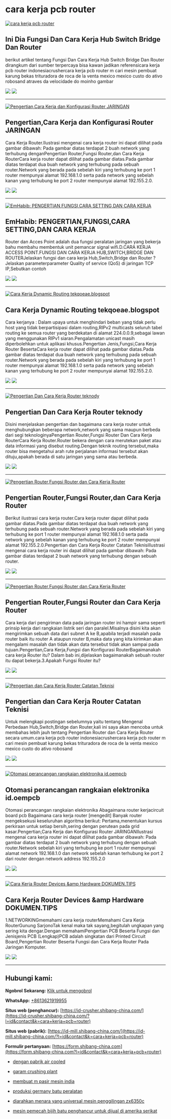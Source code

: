 # cara kerja pcb router

<a href="https://swt.shibang-china.com/?l=id&img&k=cara+kerja+pcb+router" target="_blank">![cara kerja pcb router](http://static.shibang-china.com/all-800x300/180.jpg)</a>

## Ini Dia Fungsi Dan Cara Kerja Hub Switch Bridge Dan Router
berikut artikel tentang Fungsi Dan Cara Kerja Hub Switch Bridge Dan Router dirangkum dari sumber terpercaya bisa kawan jadikan referensicara kerja pcb router indonesiacrushercara kerja pcb router m cari mesin pembuat karung bekas trituradora de roca de la venta mexico mexico custo do ativo robosand atraves da velocidade do moinho gambar


<a href="https://whatsapp.shibangsoft.com/WhatsApp.php" target="_blank" title="WhatsApp">![](http://static.shibang-china.com/icon/whatsapp.png)</a> <a href="https://swt.shibang-china.com/?l=id&icon&k=cara+kerja+pcb+router" target="_blank">![](http://static.shibang-china.com/icon/chat-id.png)</a>

---

<a href="https://swt.shibang-china.com/?l=id&img&k=cara+kerja+pcb+router" target="_blank">![Pengertian,Cara Kerja dan Konfigurasi Router JARINGAN](http://static.shibang-china.com/all-800x300/914.jpg)</a>

## Pengertian,Cara Kerja dan Konfigurasi Router JARINGAN
Cara Kerja Router.Ilustrasi mengenai cara kerja router ini dapat dilihat pada gambar dibawah: Pada gambar diatas terdapat 2 buah network yang terhubung denganPengertian Router,Fungsi Router,dan Cara Kerja RouterCara kerja router dapat dilihat pada gambar diatas.Pada gambar diatas terdapat dua buah network yang terhubung pada sebuah router.Network yang berada pada sebelah kiri yang terhubung ke port 1 router mempunyai alamat 192.168.1.0 serta pada network yang sebelah kanan yang terhubung ke port 2 router mempunyai alamat 192.155.2.0.


<a href="https://whatsapp.shibangsoft.com/WhatsApp.php" target="_blank" title="WhatsApp">![](http://static.shibang-china.com/icon/whatsapp.png)</a> <a href="https://swt.shibang-china.com/?l=id&icon&k=cara+kerja+pcb+router" target="_blank">![](http://static.shibang-china.com/icon/chat-id.png)</a>

---

<a href="https://swt.shibang-china.com/?l=id&img&k=cara+kerja+pcb+router" target="_blank">![EmHabib: PENGERTIAN,FUNGSI,CARA SETTING,DAN CARA KERJA](http://static.shibang-china.com/all-800x300/458.jpg)</a>

## EmHabib: PENGERTIAN,FUNGSI,CARA SETTING,DAN CARA KERJA
Router dan Acces Point adalah dua fungsi peralatan jaringan yang bekerja bahu membahu membentuk unit pemancar signal wifi.D.CARA KERJA ACCESS POINT.FUNGSI DAN CARA KERJA HUB,SWITCH,BRIDGE DAN ROUTERJelaskan fungsi dan cara kerja Hub,Switch,Bridge dan Router ? Jelaskan parameterparameter Quality of service (QoS) di jaringan TCP IP,Sebutkan contoh


<a href="https://whatsapp.shibangsoft.com/WhatsApp.php" target="_blank" title="WhatsApp">![](http://static.shibang-china.com/icon/whatsapp.png)</a> <a href="https://swt.shibang-china.com/?l=id&icon&k=cara+kerja+pcb+router" target="_blank">![](http://static.shibang-china.com/icon/chat-id.png)</a>

---

<a href="https://swt.shibang-china.com/?l=id&img&k=cara+kerja+pcb+router" target="_blank">![Cara Kerja Dynamic Routing tekqoeae.blogspot](http://static.shibang-china.com/all-800x300/146.jpg)</a>

## Cara Kerja Dynamic Routing tekqoeae.blogspot
Cara kerjanya : Dalam upaya untuk menghindari beban yang tidak perlu host yang tidak berpartisipasi dalam routing,RIPv2 multicasts seluruh tabel routing ke semua router yang berdekatan di alamat 224.0.0.9,sebagai lawan yang menggunakan RIPv1 siaran.Pengalamatan unicast masih diperbolehkan untuk aplikasi khusus.Pengertian Jenis,Fungsi,Cara Kerja Router BesertaCara kerja router dapat dilihat pada gambar diatas.Pada gambar diatas terdapat dua buah network yang terhubung pada sebuah router.Network yang berada pada sebelah kiri yang terhubung ke port 1 router mempunyai alamat 192.168.1.0 serta pada network yang sebelah kanan yang terhubung ke port 2 router mempunyai alamat 192.155.2.0.


<a href="https://whatsapp.shibangsoft.com/WhatsApp.php" target="_blank" title="WhatsApp">![](http://static.shibang-china.com/icon/whatsapp.png)</a> <a href="https://swt.shibang-china.com/?l=id&icon&k=cara+kerja+pcb+router" target="_blank">![](http://static.shibang-china.com/icon/chat-id.png)</a>

---

<a href="https://swt.shibang-china.com/?l=id&img&k=cara+kerja+pcb+router" target="_blank">![Pengertian Dan Cara Kerja Router teknody](http://static.shibang-china.com/all-800x300/1070.jpg)</a>

## Pengertian Dan Cara Kerja Router teknody
Disini menjelaskan pengertian dan bagaimana cara kerja router untuk menghubungkan beberapa network,network yang sama maupun berbeda dari segi teknologinyaPengertian Router,Fungsi Router Dan Cara Kerja RouterCara Kerja Router.Router bekera dengan cara merutekan paket atau data informasi yang disebut routing.Dengan teknik routing tersebut,maka router bisa mengetahui arah rute perjalanan informasi tersebut akan dituju,apakah berada di satu jaringan yang sama atau berbeda.


<a href="https://whatsapp.shibangsoft.com/WhatsApp.php" target="_blank" title="WhatsApp">![](http://static.shibang-china.com/icon/whatsapp.png)</a> <a href="https://swt.shibang-china.com/?l=id&icon&k=cara+kerja+pcb+router" target="_blank">![](http://static.shibang-china.com/icon/chat-id.png)</a>

---

<a href="https://swt.shibang-china.com/?l=id&img&k=cara+kerja+pcb+router" target="_blank">![Pengertian Router,Fungsi Router,dan Cara Kerja Router](http://static.shibang-china.com/all-800x300/1304.jpg)</a>

## Pengertian Router,Fungsi Router,dan Cara Kerja Router
Berikut ilustrasi cara kerja router.Cara kerja router dapat dilihat pada gambar diatas.Pada gambar diatas terdapat dua buah network yang terhubung pada sebuah router.Network yang berada pada sebelah kiri yang terhubung ke port 1 router mempunyai alamat 192.168.1.0 serta pada network yang sebelah kanan yang terhubung ke port 2 router mempunyai alamat 192.155.2.0.Pengertian dan Cara Kerja Router Catatan TeknisiIlustrasi mengenai cara kerja router ini dapat dilihat pada gambar dibawah: Pada gambar diatas terdapat 2 buah network yang terhubung dengan sebuah router.


<a href="https://whatsapp.shibangsoft.com/WhatsApp.php" target="_blank" title="WhatsApp">![](http://static.shibang-china.com/icon/whatsapp.png)</a> <a href="https://swt.shibang-china.com/?l=id&icon&k=cara+kerja+pcb+router" target="_blank">![](http://static.shibang-china.com/icon/chat-id.png)</a>

---

<a href="https://swt.shibang-china.com/?l=id&img&k=cara+kerja+pcb+router" target="_blank">![Pengertian Router,Fungsi Router dan Cara Kerja Router](http://static.shibang-china.com/all-800x300/812.jpg)</a>

## Pengertian Router,Fungsi Router dan Cara Kerja Router
Cara kerja dari pengiriman data pada jaringan router ini hampir sama seperti prinsip kerja dari rangkaian listrik seri dan paralel.Misalnya disini kita akan mengirimkan sebuah data dari subnet A ke B,apabila terjadi masalah pada router baik itu router A ataupun router B,maka data yang kita kirimkan akan mengalami masalah dan tidak akan data tersebut tidak akan sampai pada tujuan.Pengertian,Cara Kerja,Fungsi dan Konfigurasi RouterBagaimanakah cara kerja Router itu? Dalam bab ini,dijelaskan bagaimanakah sebuah router itu dapat bekerja.3.Apakah Fungsi Router itu?


<a href="https://whatsapp.shibangsoft.com/WhatsApp.php" target="_blank" title="WhatsApp">![](http://static.shibang-china.com/icon/whatsapp.png)</a> <a href="https://swt.shibang-china.com/?l=id&icon&k=cara+kerja+pcb+router" target="_blank">![](http://static.shibang-china.com/icon/chat-id.png)</a>

---

<a href="https://swt.shibang-china.com/?l=id&img&k=cara+kerja+pcb+router" target="_blank">![Pengertian dan Cara Kerja Router Catatan Teknisi](http://static.shibang-china.com/all-800x300/211.jpg)</a>

## Pengertian dan Cara Kerja Router Catatan Teknisi
Untuk melengkapi postingan sebelumnya yaitu tentang Mengenal Perbedaan Hub,Switch,Bridge dan Router,kali ini saya akan mencoba untuk membahas lebih jauh tentang Pengertian Router dan Cara Kerja Router secara umum.cara kerja pcb router indonesiacrushercara kerja pcb router m cari mesin pembuat karung bekas trituradora de roca de la venta mexico mexico custo do ativo robosand


<a href="https://whatsapp.shibangsoft.com/WhatsApp.php" target="_blank" title="WhatsApp">![](http://static.shibang-china.com/icon/whatsapp.png)</a> <a href="https://swt.shibang-china.com/?l=id&icon&k=cara+kerja+pcb+router" target="_blank">![](http://static.shibang-china.com/icon/chat-id.png)</a>

---

<a href="https://swt.shibang-china.com/?l=id&img&k=cara+kerja+pcb+router" target="_blank">![Otomasi perancangan rangkaian elektronika id.oempcb](http://static.shibang-china.com/all-800x300/1529.jpg)</a>

## Otomasi perancangan rangkaian elektronika id.oempcb
Otomasi perancangan rangkaian elektronika Abagaimana router kerjacircuit board pcb Bagaimana cara kerja router [mengedit] Banyak router mengeksekusi keseluruhan algoritma berikut: Pertama,menentukan kursus perkiraan untuk setiap bersih,sering dengan perutean pada grid kasar.Pengertian,Cara Kerja dan Konfigurasi Router JARINGANIlustrasi mengenai cara kerja router ini dapat dilihat pada gambar dibawah: Pada gambar diatas terdapat 2 buah network yang terhubung dengan sebuah router.Network sebelah kiri yang terhubung ke port 1 router mempunyai alamat network 192.168.1.0 dan network sebelah kanan terhubung ke port 2 dari router dengan network address 192.155.2.0


<a href="https://whatsapp.shibangsoft.com/WhatsApp.php" target="_blank" title="WhatsApp">![](http://static.shibang-china.com/icon/whatsapp.png)</a> <a href="https://swt.shibang-china.com/?l=id&icon&k=cara+kerja+pcb+router" target="_blank">![](http://static.shibang-china.com/icon/chat-id.png)</a>

---

<a href="https://swt.shibang-china.com/?l=id&img&k=cara+kerja+pcb+router" target="_blank">![Cara Kerja Router Devices &amp Hardware DOKUMEN.TIPS](http://static.shibang-china.com/all-800x300/455.jpg)</a>

## Cara Kerja Router Devices &amp Hardware DOKUMEN.TIPS
1.NETWORKINGmemahami cara kerja routerMemahami Cara Kerja RouterGunung SarjonoTak kenal maka tak sayang,begitulah ungkapan yang sering kita dengar.Dengan memahamiPengertian PCB Beserta Fungsi dan Jenisjenis PCB (Lengkap)PCB adalah singkatan dari Printed Circuit Board,Pengertian Router Beserta Fungsi dan Cara Kerja Router Pada Jaringan Komputer.


<a href="https://whatsapp.shibangsoft.com/WhatsApp.php" target="_blank" title="WhatsApp">![](http://static.shibang-china.com/icon/whatsapp.png)</a> <a href="https://swt.shibang-china.com/?l=id&icon&k=cara+kerja+pcb+router" target="_blank">![](http://static.shibang-china.com/icon/chat-id.png)</a>

---
## Hubungi kami:

**Ngobrol Sekarang:** [Klik untuk mengobrol](https://swt.shibang-china.com?l=id&contact&k=cara+kerja+pcb+router)

**WhatsApp:**  [+8613621919955](https://whatsapp.shibangsoft.com/WhatsApp.php)

**Situs web (penghancur):** [https://id-crusher.shibang-china.com/](https://id-crusher.shibang-china.com/?l=id&contact&k=cara+kerja+pcb+router)

**Situs web (pabrik):** [https://id-mill.shibang-china.com/](https://id-mill.shibang-china.com/?l=id&contact&k=cara+kerja+pcb+router)

**Formulir pertanyaan:** [https://form.shibang-china.com](https://form.shibang-china.com?l=id&contact&k=cara+kerja+pcb+router)

* [dengan pabrik air cooled](../47/dengan%20pabrik%20air%20cooled.md)

* [garam crushing plant](../42/garam%20crushing%20plant.md)

* [membuat m pasir mesin india](../45/membuat%20m%20pasir%20mesin%20india.md)

* [produksi germany batu peralatan](../43/produksi%20germany%20batu%20peralatan.md)

* [diarahkan menara yang universal mesin penggilingan zx6350c](../41/diarahkan%20menara%20yang%20universal%20mesin%20penggilingan%20zx6350c.md)

* [mesin pemecah bijih batu penghancur untuk dijual di amerika serikat](../50/mesin%20pemecah%20bijih%20batu%20penghancur%20untuk%20dijual%20di%20amerika%20serikat.md)